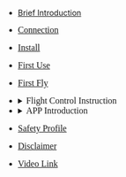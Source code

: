 <!-- docs/_sidebar.md -->

<style type="text/css">
details summary::-webkit-details-marker { display:none; } 去三角形
summary{outline:none;}去边框
</style>

- [Brief Introduction](/)
- [<font size=3 face="黑体">Connection</font>](introduction/connect.md)
- [<font size=3 face="黑体">Install</font>](introduction/quickstart.md)
- [<font size=3 face="黑体">First Use</font>](introduction/app/appdownload.md)
- [<font size=3 face="黑体">First Fly</font>](introduction/fly.md)
- <details> <summary><font size=3 face="黑体">Flight Control Instruction</font> </summary> 
 
  - [<font size=3 face="黑体">AB Mode</font>](introduction/ABmode.md)
  - [<font size=3 face="黑体">Auto Mode</font>](introduction/AUTOmode.md)
  - [<font size=3 face="黑体">RTK Instruction</font>](introduction/RTK.md)
  - [<font size=3 face="黑体">Lamp Signal</font>](introduction/light.md)
  - <details> <summary><font size=3 face="黑体">Sensor Calibration</font></summary>

    - [<font size=3 face="黑体">Remote control calibration</font>](introduction/calibration/remote_calib.md)
    - [<font size=3 face="黑体">Flight calibration</font>](introduction/calibration/fly_calib.md)
    - [<font size=3 face="黑体">Magnetic calibration</font>](introduction/calibration/mag_calib.md)
    - [<font size=3 face="黑体">Flowmeter calibration</font>](introduction/calibration/flow_calib.md)
    - [<font size=3 face="黑体">Motor inspection</font>](introduction/calibration/motor_calib.md)
- <details> <summary> <font size=3 face="黑体"> APP Introduction</font></summary>  

  - [<font size=3 face="黑体">APP Parameter introduction</font>](introduction/APPpar.md)
  - [<font size=3 face="黑体">APP Management Settings</font>](introduction/APPuser.md)
  - [<font size=3 face="黑体">Agricultural Platform</font>](introduction/AGplatform.md)
- [<font size=3 face="黑体">Safety Profile</font>](introduction/sercurity.md)
- [<font size=3 face="黑体">Disclaimer</font>](introduction/satament.md)
- [<font size=3 face="黑体">Video Link</font>](introduction/video.md)


<style type="text/css">
details summary::-webkit-details-marker { display:none; } 去三角形
summary{outline:none;}去边框
</style>